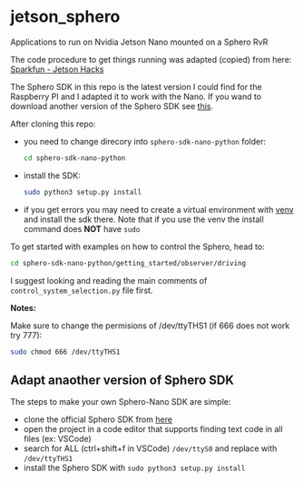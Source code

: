 # jetson_sphero

Applications to run on Nvidia Jetson Nano mounted on a Sphero RvR

The code procedure to get things running was adapted (copied) from here: [Sparkfun - Jetson Hacks](https://learn.sparkfun.com/tutorials/jetson-nano--sphero-rvr-mash-up-part-2/all#the-hacked-sphero-rvr-sdk)

The Sphero SDK in this repo is the latest version I could find for the Raspberry PI and I adapted it to work with the Nano. If you wand to download another version of the Sphero SDK see [this](#adapt-anaother-version-of-sphero-sdk).

After cloning this repo:

- you need to change direcory into ```sphero-sdk-nano-python``` folder:

    ``` bash
    cd sphero-sdk-nano-python
    ```

- install the SDK:

    ``` bash
    sudo python3 setup.py install
    ```

- if you get errors you may need to create a virtual environment with [venv](https://docs.python.org/3/library/venv.html) and install the sdk there. Note that if you use the venv the install command does **NOT** have ```sudo```

To get started with examples on how to control the Sphero, head to:

``` bash
cd sphero-sdk-nano-python/getting_started/observer/driving
```

I suggest looking and reading the main comments of ```control_system_selection.py``` file first.

**Notes:**

Make sure to change the permisions of /dev/ttyTHS1 (if 666 does not work try 777):

``` bash
sudo chmod 666 /dev/ttyTHS1
```

## Adapt anaother version of Sphero SDK

The steps to make your own Sphero-Nano SDK are simple:

- clone the official Sphero SDK from [here](https://github.com/sphero-inc/sphero-sdk-raspberrypi-python)
- open the project in a code editor that supports finding text code in all files (ex: VSCode)
- search for ALL (ctrl+shift+f in VSCode) ```/dev/ttyS0``` and replace with ```/dev/ttyTHS1```
- install the Sphero SDK with ```sudo python3 setup.py install```
